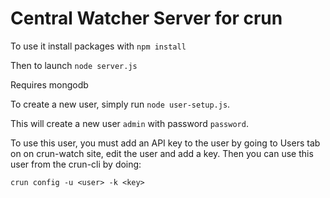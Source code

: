 # Central Watcher Server for crun

To use it install packages with
`npm install`

Then to launch
`node server.js`

Requires mongodb

To create a new user, simply run `node user-setup.js`.

This will create a new user `admin` with password `password`.

To use this user, you must add an API key to the user by going to Users tab on
on crun-watch site, edit the user and add a key. Then you can use this user
from the crun-cli by doing:
```
crun config -u <user> -k <key>
```
